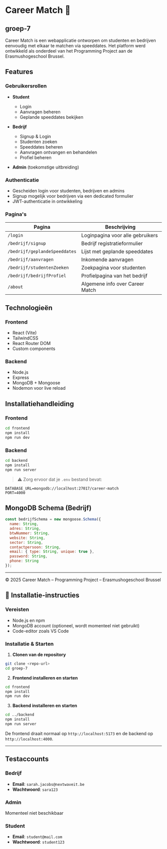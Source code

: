 # Career Match 🎯
## groep-7

Career Match is een webapplicatie ontworpen om studenten en bedrijven eenvoudig met elkaar te matchen via speeddates. Het platform werd ontwikkeld als onderdeel van het Programming Project aan de Erasmushogeschool Brussel.

## Features

### Gebruikersrollen
- **Student**
  - Login
  - Aanvragen beheren
  - Geplande speeddates bekijken

- **Bedrijf**
  - Signup & Login
  - Studenten zoeken
  - Speeddates beheren
  - Aanvragen ontvangen en behandelen
  - Profiel beheren

- **Admin** (toekomstige uitbreiding)

### Authenticatie
- Gescheiden login voor studenten, bedrijven en admins
- Signup mogelijk voor bedrijven via een dedicated formulier
- JWT-authenticatie in ontwikkeling

### Pagina's
| Pagina                        | Beschrijving                          |
|-------------------------------|---------------------------------------|
| `/login`                      | Loginpagina voor alle gebruikers      |
| `/bedrijf/signup`             | Bedrijf registratieformulier          |
| `/bedrijf/geplandeSpeeddates` | Lijst met geplande speeddates         |
| `/bedrijf/aanvragen`          | Inkomende aanvragen                   |
| `/bedrijf/studentenZoeken`    | Zoekpagina voor studenten             |
| `/bedrijf/bedrijfProfiel`     | Profielpagina van het bedrijf         |
| `/about`                      | Algemene info over Career Match       |

## Technologieën

### Frontend
- React (Vite)
- TailwindCSS
- React Router DOM
- Custom components

### Backend
- Node.js
- Express
- MongoDB + Mongoose
- Nodemon voor live reload

## Installatiehandleiding

### Frontend
```bash
cd frontend
npm install
npm run dev
```

### Backend
```bash
cd backend
npm install
npm run server
```

> ⚠ Zorg ervoor dat je `.env` bestand bevat:
```
DATABASE_URL=mongodb://localhost:27017/career-match
PORT=4000
```

## MongoDB Schema (Bedrijf)
```js
const bedrijfSchema = new mongoose.Schema({
  name: String,
  adres: String,
  btwNummer: String,
  website: String,
  sector: String,
  contactpersoon: String,
  email: { type: String, unique: true },
  password: String,
  phone: String
});
```

---

© 2025 Career Match – Programming Project – Erasmushogeschool Brussel

## 🔧 Installatie-instructies

### Vereisten
- Node.js en npm
- MongoDB account (optioneel, wordt momenteel niet gebruikt)
- Code-editor zoals VS Code

### Installatie & Starten

1. **Clonen van de repository**
```bash
git clone <repo-url>
cd groep-7
```

2. **Frontend installeren en starten**
```bash
cd frontend
npm install
npm run dev
```

3. **Backend installeren en starten**
```bash
cd ../backend
npm install
npm run server
```

De frontend draait normaal op `http://localhost:5173` en de backend op `http://localhost:4000`.

---

## Testaccounts

### Bedrijf
- **Email**: `sarah.jacobs@nextwaveit.be`
- **Wachtwoord**: `sara123`

### Admin 
Momenteel niet beschikbaar 

### Student
- **Email**: `student@mail.com`
- **Wachtwoord**: `student123`